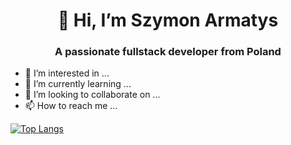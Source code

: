 <h1 align="center">👋 Hi, I’m Szymon Armatys</h1>
<h3 align="center">A passionate fullstack developer from Poland</h3>

<p></p>

- 👀 I’m interested in ...
- 🌱 I’m currently learning ...
- 💞️ I’m looking to collaborate on ...
- 📫 How to reach me ...

<!---
Tejkswsei/Tejkswsei is a ✨ special ✨ repository because its `README.md` (this file) appears on your GitHub profile.
You can click the Preview link to take a look at your changes.
--->

[![Top Langs](https://github-readme-stats.vercel.app/api/top-langs/?username=Tejkswsei&layout=compact)](https://github.com/anuraghazra/github-readme-stats)


